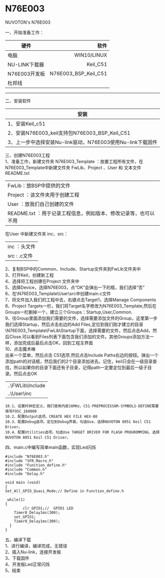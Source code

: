 # N76E003
NUVOTON's N76E003


一、开始准备工作：

| 硬件      | 软件 |
| --------- | -----:|
| 电脑  | WIN10/LINUX|
| NU-LINK下载器     |  Keil_C51 |
| N76E003开发板      |    N76E003_BSP_Keil_C51 |
| 杜邦线     |      |

----

二、安装软件

| 安装      | 
| --------- | 
| 1、安装Keil_c51 | 
| 2、安装N76E003_keil支持包N76E003_BSP_Keil_C51     |
| 3、上一步中选择安装Nu-link驱动，N76E003使用Nu-link下载固件     |  
    
三、创建N76E003工程  
1、准备工作，新建文件夹 N76E003_Template ：放置工程所有文件，在N76E003_Template中新建文件夹 FwLib、Project 、User 和 文本文件README.txt


|        | 
| --------- | 
| FwLib：放BSP中提供的文件 | 
|Project ：该文件夹用于创建工程     |
| User ：放我们自己创建的文件     |  
|README.txt ：用于记录工程信息，例如版本、修改记录等，也可以不用|
    
在User 中新建文件夹 inc、src：

|        | 
| --------- | 
| inc ：头文件| 
|src : 	.c文件    |


2、复制BSP中的Common、Include、Startup文件夹到FwLib文件夹中  
3、打开Keil，创建新工程  
4、选择将工程创建在Project 文件夹中    
5、选择Device，选择N76E003，点“OK”会弹出一下的框，我们选择“否”  
6、在\N76E003_Template\User\src中创建main.c文件  
7、将文件加入我们的工程中去，右键点击Target1，选择Manage Components  
8、Project Targets一栏，我们将Target名字修改为N76E003_Template,然后在Groups一栏删掉一个，建立三个Groups：Startup,User,Common.  
9、往Group里面添加我们需要的文件，选择需要添加文件的Group，这里第一步我们选择Startup，然后点击右边的Add Files,定位到我们刚才建立的目录\N76E003_Template\FwLib\Startup下面，选择需要的文件，然后点击Add，然后Close.可以看到Files列表下面包含我们添加的文件。其他Groups添加方法一样，添加完成后最后点击OK，回到工程主界面  
10、点击魔术棒  
    出来一个菜单，然后点击 C51选项.然后点击Include Paths右边的按钮。弹出一个添加path的对话框，然后我们的2个目录添加进去。记住，keil只会在一级目录查找，所以如果你的目录下面还有子目录，记得path一定要定位到最后一级子目录。然后点击OK  

|        | 
| --------- | 
|..\FWLib\Include| 
|..\User\inc|  
	10.1、设置时钟宏定义，我们使用内部16MHz，C51-PREPROCESSOR-SYMBOLS-DEFINE需要填写FOSC_160000  
	10.2、配置Output选项。CREATE HEX FILE HEX-80  
	10.3、配置Debug选项。定位到Debug界面，勾选Use、选择NUVOTON 8051 Keil C51 Driver。  
	10.4、配置Utilities选项。勾选Use TARGET DRIVER FOR FLASH PROGROMMING、选择NUVOTON 8051 Keil C51 Driver。  
	
四、main.c中编写简单main函数，实现Led闪烁
    
    #include "N76E003.h"
	#include "SFR_Macro.h"
	#include "Function_define.h"
	#include "Common.h"
	#include "Delay.h"
 
	void main (void) 
	{
	Set_All_GPIO_Quasi_Mode;// Define in Function_define.h
	
 	 while(1)
  	{
			clr_GPIO1;//  GPIO1 LED 
		Timer0_Delay1ms(300);
		set_GPIO1;	
		Timer0_Delay1ms(300);
	  }
	}  
    

五、编译下载  
1、进行编译，编译完成，无错误  
2、插入Nu-link，连接开发板  
3、下载固件  
4、开发板Led正常闪烁  
5、结束  

